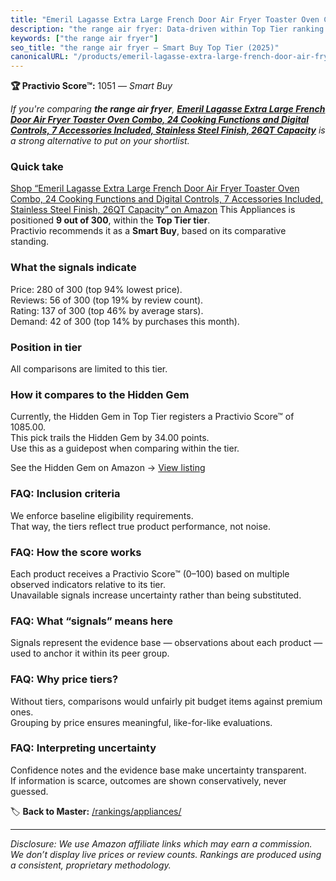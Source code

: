 ```yaml
---
title: "Emeril Lagasse Extra Large French Door Air Fryer Toaster Oven Combo, 24 Cooking Functions and Digital Controls, 7 Accessories Included, Stainless Steel Finish, 26QT Capacity"
description: "the range air fryer: Data-driven within Top Tier ranking using the Practivio Score™. Positioned by quality, value, demand, findability, momentum."
keywords: ["the range air fryer"]
seo_title: "the range air fryer — Smart Buy Top Tier (2025)"
canonicalURL: "/products/emeril-lagasse-extra-large-french-door-air-fryer-toaster-oven-combo-24-cooking-functions-and-digital-controls-7-accessories-included-stainless-steel-finish-26qt-capacity-B09B7SB46R/"
---
```


**🏆 Practivio Score™:** 1051 — _Smart Buy_


*If you're comparing **the range air fryer**, **[Emeril Lagasse Extra Large French Door Air Fryer Toaster Oven Combo, 24 Cooking Functions and Digital Controls, 7 Accessories Included, Stainless Steel Finish, 26QT Capacity](https://www.amazon.com/dp/B09B7SB46R?tag=practivio-20)** is a strong alternative to put on your shortlist.*
### Quick take
[Shop “Emeril Lagasse Extra Large French Door Air Fryer Toaster Oven Combo, 24 Cooking Functions and Digital Controls, 7 Accessories Included, Stainless Steel Finish, 26QT Capacity” on Amazon](https://www.amazon.com/dp/B09B7SB46R?tag=practivio-20)
This Appliances is positioned **9 out of 300**, within the **Top Tier tier**.  
Practivio recommends it as a **Smart Buy**, based on its comparative standing.

### What the signals indicate
Price: 280 of 300 (top 94% lowest price).  
Reviews: 56 of 300 (top 19% by review count).  
Rating: 137 of 300 (top 46% by average stars).  
Demand: 42 of 300 (top 14% by purchases this month).

### Position in tier
All comparisons are limited to this tier.

### How it compares to the Hidden Gem
Currently, the Hidden Gem in Top Tier registers a Practivio Score™ of 1085.00.  
This pick trails the Hidden Gem by 34.00 points.  
Use this as a guidepost when comparing within the tier.  

See the Hidden Gem on Amazon → [View listing](https://www.amazon.com/dp/B00939I7EK?tag=practivio-20)

### FAQ: Inclusion criteria
We enforce baseline eligibility requirements.  
That way, the tiers reflect true product performance, not noise.

### FAQ: How the score works
Each product receives a Practivio Score™ (0–100) based on multiple observed indicators relative to its tier.  
Unavailable signals increase uncertainty rather than being substituted.

### FAQ: What “signals” means here
Signals represent the evidence base — observations about each product — used to anchor it within its peer group.

### FAQ: Why price tiers?
Without tiers, comparisons would unfairly pit budget items against premium ones.  
Grouping by price ensures meaningful, like-for-like evaluations.

### FAQ: Interpreting uncertainty
Confidence notes and the evidence base make uncertainty transparent.  
If information is scarce, outcomes are shown conservatively, never guessed.


🏷️ **Back to Master:** [/rankings/appliances/](/rankings/appliances/)

---
_Disclosure: We use Amazon affiliate links which may earn a commission. We don’t display live prices or review counts. Rankings are produced using a consistent, proprietary methodology._
